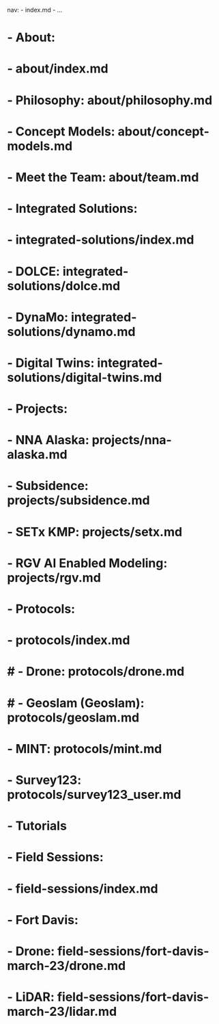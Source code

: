 nav:
    - index.md
    - ...
  # - About:
  #   - about/index.md
  #   - Philosophy: about/philosophy.md
  #   - Concept Models: about/concept-models.md
  #   - Meet the Team: about/team.md
  # - Integrated Solutions:  
  #   - integrated-solutions/index.md
  #   - DOLCE: integrated-solutions/dolce.md
  #   - DynaMo: integrated-solutions/dynamo.md
  #   - Digital Twins: integrated-solutions/digital-twins.md
  # - Projects:
  #   - NNA Alaska: projects/nna-alaska.md  
  #   - Subsidence: projects/subsidence.md   
  #   - SETx KMP: projects/setx.md   
  #   - RGV AI Enabled Modeling: projects/rgv.md   
  # - Protocols:
  #   - protocols/index.md
  #   # - Drone: protocols/drone.md  
  #   # - Geoslam (Geoslam): protocols/geoslam.md
  #   - MINT: protocols/mint.md 
  #   - Survey123: protocols/survey123_user.md
  # - Tutorials  
  # - Field Sessions: 
  #   - field-sessions/index.md
  #   - Fort Davis: 
  #     - Drone:  field-sessions/fort-davis-march-23/drone.md
  #     - LiDAR: field-sessions/fort-davis-march-23/lidar.md
  
